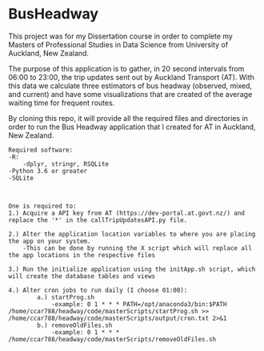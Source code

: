 # BusHeadway

This project was for my Dissertation course in order to complete my Masters of Professional Studies in Data Science 
from University of Auckland, New Zealand.

The purpose of this application is to gather, in 20 second intervals from 06:00 to 23:00, the trip updates sent out
by Auckland Transport (AT). With this data we calculate three estimators of bus headway (observed, mixed, and current)
and have some visualizations that are created of the average waiting time for frequent routes.

By cloning this repo, it will provide all the required files and directories in order to run the Bus Headway application
that I created for AT in Auckland, New Zealand.

	Required software:
  	-R:
    	-dplyr, stringr, RSQLite
  	-Python 3.6 or greater
  	-SQLite
		
		
		
	One is required to:
  	1.) Acquire a API key from AT (https://dev-portal.at.govt.nz/) and replace the '*' in the callTripUpdatesAPI.py file. 
		
  	2.) Alter the application location variables to where you are placing the app on your system.
      	-This can be done by running the X script which will replace all the app locations in the respective files
				
  	3.) Run the initialize application using the initApp.sh script, which will create the database tables and views
		
  	4.) Alter cron jobs to run daily (I choose 01:00): 
      		a.) startProg.sh
          		-example: 0 1 * * * PATH=/opt/anaconda3/bin:$PATH /home/ccar788/headway/code/masterScripts/startProg.sh >> /home/ccar788/headway/code/masterScripts/output/cron.txt 2>&1
     	 	b.) removeOldFiles.sh
          		-example: 0 1 * * * /home/ccar788/headway/code/masterScripts/removeOldFiles.sh
          
      

